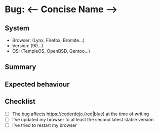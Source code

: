 # Bug: <-- Concise Name -->

## System

<!-- Please ensure you have an up to date version -->

- Browser: (Lynx, Firefox, Bromite…)
- Version: (90…)
- OS: (TempleOS, OpenBSD, Gentoo…)

## Summary

<!-- Summarize the bug concisely, e.g. 'Fixed flashing sidebar' or attach an image -->

## Expected behaviour

<!-- What behaviour would you „normally“ expect from the affected component. For example: The news link should be redirect to /news/ site -->


## Checklist

-   [ ] The bug affects <https://coderdojo.(red|blue)> at the time of writing
-   [ ] I've updated my browser to at least the second latest stable version
-   [ ] I've tried to restart my browser
